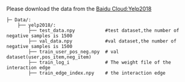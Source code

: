 Please download the data from the [Baidu Cloud:Yelp2018](https://pan.baidu.com/s/1I7sEa1opYfFr-TboKuUqTg?pwd=9y42)
```
├─ Data/: 
    ├── yelp2018/:
        ├── test_data.npy           #test dataset,the number of negative samples is 1500
        ├── val_data.npy            #val dataset,the number of negative samples is 1500
        ├── train_user_pos_neg.npy  # val dataset(user,pos_item,neg_item)
        ├── train_log_i             # The weight file of the interaction edge
        ├── train_edge_index.npy    # the interaction edge
```


